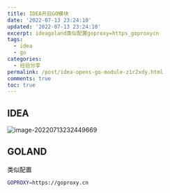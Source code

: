 ```yaml
---
title: IDEA开启GO模块
date: '2022-07-13 23:24:10'
updated: '2022-07-13 23:24:10'
excerpt: ideagoland类似配置goproxy=https_goproxycn
tags:
  - idea
  - go
categories:
  - 经验分享
permalink: /post/idea-opens-go-module-z1r2xdy.html
comments: true
toc: true
---
```

## IDEA

![image-20220713232449669](https://img1.terwergreen.com/api/public/20220713232455.png)

## GOLAND

类似配置

```bash
GOPROXY=https://goproxy.cn
```